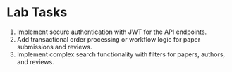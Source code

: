 # Lab Tasks

1. Implement secure authentication with JWT for the API endpoints.
2. Add transactional order processing or workflow logic for paper submissions and reviews.
3. Implement complex search functionality with filters for papers, authors, and reviews.